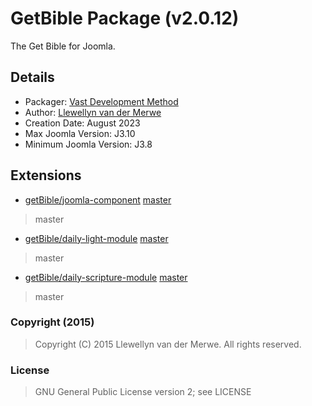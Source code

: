 # GetBible Package (v2.0.12)

The Get Bible for Joomla.

## Details

- Packager: [Vast Development Method](https://dev.vdm.io/)
- Author: [Llewellyn van der Merwe](https://io.vdm.dev/)
- Creation Date: August 2023
- Max Joomla Version: J3.10
- Minimum Joomla Version: J3.8

## Extensions

- [getBible/joomla-component](https://git.vdm.dev/getBible/joomla-component) [master](https://git.vdm.dev/getBible/joomla-component/archive/master.zip)
> master
- [getBible/daily-light-module](https://git.vdm.dev/getBible/daily-light-module) [master](https://git.vdm.dev/getBible/daily-light-module/archive/master.zip)
> master
- [getBible/daily-scripture-module](https://git.vdm.dev/getBible/daily-scripture-module) [master](https://git.vdm.dev/getBible/daily-scripture-module/archive/master.zip)
> master

### Copyright (2015)
> Copyright (C) 2015 Llewellyn van der Merwe. All rights reserved.
### License
> GNU General Public License version 2; see LICENSE

